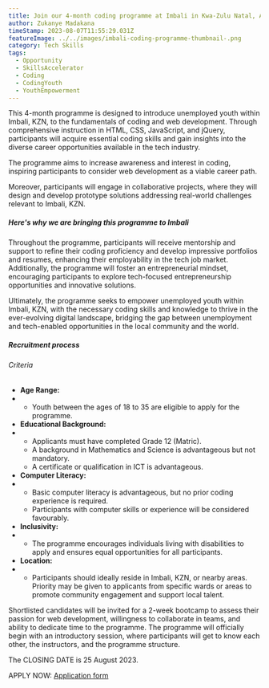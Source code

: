 ```yaml
---
title: Join our 4-month coding programme at Imbali in Kwa-Zulu Natal, APPLY Today.
author: Zukanye Madakana
timeStamp: 2023-08-07T11:55:29.031Z
featureImage: ../../images/imbali-coding-programme-thumbnail-.png
category: Tech Skills
tags:
  - Opportunity
  - SkillsAccelerator
  - Coding
  - CodingYouth
  - YouthEmpowerment
---
```

This 4-month programme is designed to introduce unemployed youth within Imbali, KZN, to the fundamentals of coding and web development. Through comprehensive instruction in HTML, CSS, JavaScript, and jQuery, participants will acquire essential coding skills and gain insights into the diverse career opportunities available in the tech industry. 

The programme aims to increase awareness and interest in coding, inspiring participants to consider web development as a viable career path. 

Moreover, participants will engage in collaborative projects, where they will design and develop prototype solutions addressing real-world challenges relevant to Imbali, KZN.

##### Here's why we are bringing this programme to Imbali

Throughout the programme, participants will receive mentorship and support to refine their coding proficiency and develop impressive portfolios and resumes, enhancing their employability in the tech job market. Additionally, the programme will foster an entrepreneurial mindset, encouraging participants to explore tech-focused entrepreneurship opportunities and innovative solutions.

Ultimately, the programme seeks to empower unemployed youth within Imbali, KZN, with the necessary coding skills and knowledge to thrive in the ever-evolving digital landscape, bridging the gap between unemployment and tech-enabled opportunities in the local community and the world.

##### Recruitment process

###### Criteria

* **Age Range:**
* * Youth between the ages of 18 to 35 are eligible to apply for the programme.
* **Educational Background:**
* * Applicants must have completed Grade 12 (Matric).
  * A background in Mathematics and Science is advantageous but not mandatory.
  * A certificate or qualification in ICT is advantageous.
* **Computer Literacy:**
* * Basic computer literacy is advantageous, but no prior coding experience is required.
  * Participants with computer skills or experience will be considered favourably.
* **Inclusivity:**
* * The programme encourages individuals living with disabilities to apply and ensures equal opportunities for all participants.
* **Location:**
* * Participants should ideally reside in Imbali, KZN, or nearby areas. Priority may be given to applicants from specific wards or areas to promote community engagement and support local talent.

Shortlisted candidates will be invited for a 2-week bootcamp to assess their passion for web development, willingness to collaborate in teams, and ability to dedicate time to the programme. The programme will officially begin with an introductory session, where participants will get to know each other, the instructors, and the programme structure.

The CLOSING DATE is 25 August 2023.

APPLY NOW: [Application form](https://docs.google.com/forms/d/1Vt2vMyyC8mAh71Crd7Guhgj7yUL5oJBB3hUDugsLDV0/edit?ts=64d0d420)